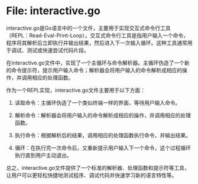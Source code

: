 # File: interactive.go

interactive.go是Go语言中的一个文件，主要用于实现交互式命令行工具（REPL：Read-Eval-Print-Loop）。交互式命令行工具是指用户输入一个命令，程序将其解析后立即执行并输出结果，然后进入下一次输入循环。这种工具通常用于调试、测试或快速尝试代码片段。

在interactive.go文件中，实现了一个主循环与命令解析器。主循环伪造了一个新的命令提示符，提示用户输入命令；解析器会将用户输入的命令解析成相应的操作，并调用相应的处理函数。

作为一个REPL实现，interactive.go文件主要用于以下方面：

1. 读取命令：主循环伪造了一个类似终端一样的界面，等待用户输入命令。

2. 解析命令：解析器会将用户输入的命令解析成相应的操作，并调用相应的处理函数。

3. 执行命令：根据解析后的结果，调用相应的处理函数执行命令，并输出结果。

4. 循环：在执行完一次命令后，又重新提示用户输入下一个命令，这个过程循环执行直到用户主动退出。

总之，interactive.go文件提供了一个标准的解析器、处理函数和提示符等工具，让用户可以更轻松快捷地测试程序、调试代码并快速学习新的语言特性等。

